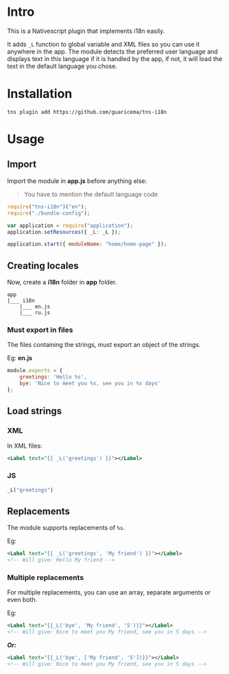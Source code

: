 # Intro
This is a Nativescript plugin that implements i18n easily.

It adds `_L` function to global variable and XML files so you can use it anywhere in the app. The module detects the preferred user language and displays text in this language if it is handled by the app, if not, it will load the text in the default language you chose.

# Installation
```
tns plugin add https://github.com/guaricema/tns-i18n
```

# Usage

## Import

Import the module in **app.js** before anything else:

> You have to mention the default language code

```javascript
require("tns-i18n")("en");
require("./bundle-config");

var application = require("application");
application.setResources({ _L: _L });

application.start({ moduleName: "home/home-page" });
```

## Creating locales
Now, create a **i18n** folder in **app** folder.

```
app
|___ i18n
    |___ en.js
    |___ ru.js
```

### Must export in files
The files containing the strings, must export an object of the strings.

Eg: **en.js**
```javascript
module.exports = {
    greetings: 'Hello %s',
    bye: 'Nice to meet you %s, see you in %s days'
};
```

## Load strings

### XML
In XML files:
```xml
<Label text="{{ _L('greetings') }}"></Label>
```

### JS
```javascript
_L("greetings")
```

## Replacements
The module supports replacements of `%s`.

Eg:
```xml
<Label text="{{ _L('greetings', 'My friend') }}"></Label>
<!-- Will give: Hello My friend -->
```

### Multiple replacements
For multiple replacements, you can use an array, separate arguments or even both.

Eg:
```xml
<Label text="{{_L('bye', 'My friend', '5')}}"></Label>
<!-- Will give: Nice to meet you My friend, see you in 5 days -->
```
**_Or:_**
```xml
<Label text="{{_L('bye', ['My friend', '5'])}}"></Label>
<!-- Will give: Nice to meet you My friend, see you in 5 days -->
```
